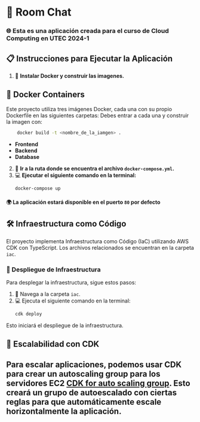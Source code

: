 # 🚀 Room Chat

### 🌐 Esta es una aplicación creada para el curso de Cloud Computing en UTEC 2024-1

## 📋 Instrucciones para Ejecutar la Aplicación

1. 🐳 **Instalar Docker y construir las imagenes.**
## 🐳 Docker Containers

Este proyecto utiliza tres imágenes Docker, cada una con su propio Dockerfile en las siguientes carpetas: Debes entrar a cada una y construir la imagen con:
```bash
    docker build -t <nombre_de_la_iamgen> .
```

- **Frontend**
- **Backend**
- **Database**
2. 📂 **Ir a la ruta donde se encuentra el archivo `docker-compose.yml`.**
3. 💻 **Ejecutar el siguiente comando en la terminal:**
    ```bash
    docker-compose up
    ```

#### 🌍 La aplicación estará disponible en el puerto `80` por defecto


## 🛠️ Infraestructura como Código

El proyecto implementa Infraestructura como Código (IaC) utilizando AWS CDK con TypeScript. Los archivos relacionados se encuentran en la carpeta `iac`.

### 🚀 Despliegue de Infraestructura

Para desplegar la infraestructura, sigue estos pasos:

1. 📂 Navega a la carpeta `iac`.
2. 💻 Ejecuta el siguiente comando en la terminal:
    ```bash
    cdk deploy
    ```

Esto iniciará el despliegue de la infraestructura.

## 🌟 Escalabilidad con CDK

Para escalar aplicaciones, podemos usar CDK para crear un autoscaling group para los servidores EC2 [CDK for auto scaling group](https://docs.aws.amazon.com/cdk/api/v2/docs/aws-cdk-lib.aws_autoscaling-readme.html). Esto creará un grupo de autoescalado con ciertas reglas para que automáticamente escale horizontalmente la aplicación.
---

